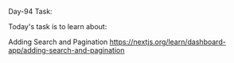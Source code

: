 Day-94 Task:

Today's task is to learn about:

Adding Search and Pagination
https://nextjs.org/learn/dashboard-app/adding-search-and-pagination